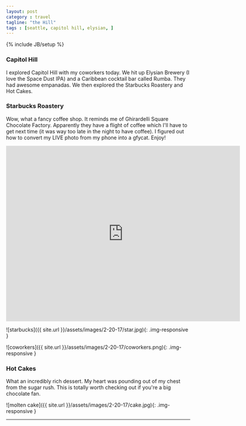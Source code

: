 ```yaml
---
layout: post
category : travel
tagline: "the Hill"
tags : [seattle, capitol hill, elysian, ]
---
```

{% include JB/setup %}

### Capitol Hill

I explored Capitol Hill with my coworkers today. We hit up Elysian Brewery (I love the Space Dust IPA) and a Caribbean cocktail bar called Rumba. They had awesome empanadas. We then explored the Starbucks Roastery and Hot Cakes.

### Starbucks Roastery

Wow, what a fancy coffee shop. It reminds me of Ghirardelli Square Chocolate Factory. Apparently they have a flight of coffee which I'll have to get next time (it was way too late in the night to have coffee). I figured out how to convert my LIVE photo from my phone into a gfycat. Enjoy!

<iframe class="img-responsive" src='https://gfycat.com/ifr/GlassSparklingAntelope' frameborder='0' scrolling='no' width='640' height='480' allowfullscreen></iframe>

![starbucks]({{ site.url }}/assets/images/2-20-17/star.jpg){: .img-responsive }

![coworkers]({{ site.url }}/assets/images/2-20-17/coworkers.png){: .img-responsive }


### Hot Cakes

What an incredibly rich dessert. My heart was pounding out of my chest from the sugar rush. This is totally worth checking out if you're a big chocolate fan.

![molten cake]({{ site.url }}/assets/images/2-20-17/cake.jpg){: .img-responsive }


---

